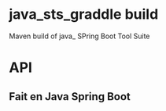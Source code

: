 # java_sts_graddle build
Maven build of java_ SPring Boot Tool Suite
# API
## Fait en Java Spring Boot


